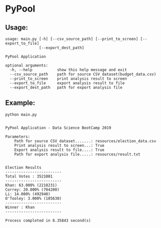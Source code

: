 # PyPool

## Usage:

	usage: main.py [-h] [--csv_source_path] [--print_to_screen] [--export_to_file]
				   [--export_dest_path]

	PyPool Application

	optional arguments:
	  -h, --help           show this help message and exit
	  --csv_source_path    path for source CSV dataset(budget_data.csv)
	  --print_to_screen    print analysis result to screen
	  --export_to_file     export analysis result to file
	  --export_dest_path   path for export analysis file

## Example:
	python main.py


	PyPool Application - Data Science BootCamp 2019

	Parameters:
		Path for source CSV dataset.......: resources/election_data.csv
		Print analysis result to screen...: True
		Export analysis result to file....: True
		Path for export analysis file.....: resources/result.txt


	Election Results
	-------------------------
	Total Votes : 3521001
	-------------------------
	Khan: 63.000% (2218231)
	Correy: 20.000% (704200)
	Li: 14.000% (492940)
	O'Tooley: 3.000% (105630)
	-------------------------
	Winner : Khan
	-------------------------

	Process completed in 8.35843 second(s)

	